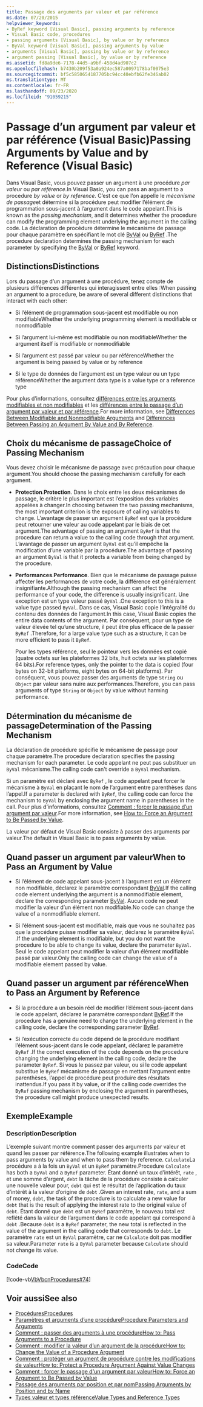 ```yaml
---
title: Passage des arguments par valeur et par référence
ms.date: 07/20/2015
helpviewer_keywords:
- ByRef keyword [Visual Basic], passing arguments by reference
- Visual Basic code, procedures
- passing arguments [Visual Basic], by value or by reference
- ByVal keyword [Visual Basic], passing arguments by value
- arguments [Visual Basic], passing by value or by reference
- argument passing [Visual Basic], by value or by reference
ms.assetid: fd8a9de6-7178-44d5-a9bf-458d4ad907c2
ms.openlocfilehash: b7430b209f53a0a924ec587a0097178baf0075e3
ms.sourcegitcommit: bf5c5850654187705bc94cc40ebfb62fe346ab02
ms.translationtype: MT
ms.contentlocale: fr-FR
ms.lasthandoff: 09/23/2020
ms.locfileid: "91059215"
---
```

# <a name="passing-arguments-by-value-and-by-reference-visual-basic"></a><span data-ttu-id="2b3e2-102">Passage d’un argument par valeur et par référence (Visual Basic)</span><span class="sxs-lookup"><span data-stu-id="2b3e2-102">Passing Arguments by Value and by Reference (Visual Basic)</span></span>

<span data-ttu-id="2b3e2-103">Dans Visual Basic, vous pouvez passer un argument à une procédure *par valeur* ou *par référence*.</span><span class="sxs-lookup"><span data-stu-id="2b3e2-103">In Visual Basic, you can pass an argument to a procedure *by value* or *by reference*.</span></span> <span data-ttu-id="2b3e2-104">C’est ce que l’on appelle le *mécanisme de passage*et détermine si la procédure peut modifier l’élément de programmation sous-jacent à l’argument dans le code appelant.</span><span class="sxs-lookup"><span data-stu-id="2b3e2-104">This is known as the *passing mechanism*, and it determines whether the procedure can modify the programming element underlying the argument in the calling code.</span></span> <span data-ttu-id="2b3e2-105">La déclaration de procédure détermine le mécanisme de passage pour chaque paramètre en spécifiant le mot clé [ByVal](../../../language-reference/modifiers/byval.md) ou [ByRef](../../../language-reference/modifiers/byref.md) .</span><span class="sxs-lookup"><span data-stu-id="2b3e2-105">The procedure declaration determines the passing mechanism for each parameter by specifying the [ByVal](../../../language-reference/modifiers/byval.md) or [ByRef](../../../language-reference/modifiers/byref.md) keyword.</span></span>  
  
## <a name="distinctions"></a><span data-ttu-id="2b3e2-106">Distinctions</span><span class="sxs-lookup"><span data-stu-id="2b3e2-106">Distinctions</span></span>  

 <span data-ttu-id="2b3e2-107">Lors du passage d’un argument à une procédure, tenez compte de plusieurs différences différentes qui interagissent entre elles :</span><span class="sxs-lookup"><span data-stu-id="2b3e2-107">When passing an argument to a procedure, be aware of several different distinctions that interact with each other:</span></span>  
  
- <span data-ttu-id="2b3e2-108">Si l’élément de programmation sous-jacent est modifiable ou non modifiable</span><span class="sxs-lookup"><span data-stu-id="2b3e2-108">Whether the underlying programming element is modifiable or nonmodifiable</span></span>  
  
- <span data-ttu-id="2b3e2-109">Si l’argument lui-même est modifiable ou non modifiable</span><span class="sxs-lookup"><span data-stu-id="2b3e2-109">Whether the argument itself is modifiable or nonmodifiable</span></span>  
  
- <span data-ttu-id="2b3e2-110">Si l’argument est passé par valeur ou par référence</span><span class="sxs-lookup"><span data-stu-id="2b3e2-110">Whether the argument is being passed by value or by reference</span></span>  
  
- <span data-ttu-id="2b3e2-111">Si le type de données de l’argument est un type valeur ou un type référence</span><span class="sxs-lookup"><span data-stu-id="2b3e2-111">Whether the argument data type is a value type or a reference type</span></span>  
  
 <span data-ttu-id="2b3e2-112">Pour plus d’informations, consultez [différences entre les arguments modifiables et non modifiables](./differences-between-modifiable-and-nonmodifiable-arguments.md) et les [différences entre le passage d’un argument par valeur et par référence](./differences-between-passing-an-argument-by-value-and-by-reference.md).</span><span class="sxs-lookup"><span data-stu-id="2b3e2-112">For more information, see [Differences Between Modifiable and Nonmodifiable Arguments](./differences-between-modifiable-and-nonmodifiable-arguments.md) and [Differences Between Passing an Argument By Value and By Reference](./differences-between-passing-an-argument-by-value-and-by-reference.md).</span></span>  
  
## <a name="choice-of-passing-mechanism"></a><span data-ttu-id="2b3e2-113">Choix du mécanisme de passage</span><span class="sxs-lookup"><span data-stu-id="2b3e2-113">Choice of Passing Mechanism</span></span>  

 <span data-ttu-id="2b3e2-114">Vous devez choisir le mécanisme de passage avec précaution pour chaque argument.</span><span class="sxs-lookup"><span data-stu-id="2b3e2-114">You should choose the passing mechanism carefully for each argument.</span></span>  
  
- <span data-ttu-id="2b3e2-115">**Protection**.</span><span class="sxs-lookup"><span data-stu-id="2b3e2-115">**Protection**.</span></span> <span data-ttu-id="2b3e2-116">Dans le choix entre les deux mécanismes de passage, le critère le plus important est l’exposition des variables appelées à changer.</span><span class="sxs-lookup"><span data-stu-id="2b3e2-116">In choosing between the two passing mechanisms, the most important criterion is the exposure of calling variables to change.</span></span> <span data-ttu-id="2b3e2-117">L’avantage de passer un argument `ByRef` est que la procédure peut retourner une valeur au code appelant par le biais de cet argument.</span><span class="sxs-lookup"><span data-stu-id="2b3e2-117">The advantage of passing an argument `ByRef` is that the procedure can return a value to the calling code through that argument.</span></span> <span data-ttu-id="2b3e2-118">L’avantage de passer un argument `ByVal` est qu’il empêche la modification d’une variable par la procédure.</span><span class="sxs-lookup"><span data-stu-id="2b3e2-118">The advantage of passing an argument `ByVal` is that it protects a variable from being changed by the procedure.</span></span>  
  
- <span data-ttu-id="2b3e2-119">**Performances**.</span><span class="sxs-lookup"><span data-stu-id="2b3e2-119">**Performance**.</span></span> <span data-ttu-id="2b3e2-120">Bien que le mécanisme de passage puisse affecter les performances de votre code, la différence est généralement insignifiante.</span><span class="sxs-lookup"><span data-stu-id="2b3e2-120">Although the passing mechanism can affect the performance of your code, the difference is usually insignificant.</span></span> <span data-ttu-id="2b3e2-121">Une exception est un type valeur passé `ByVal` .</span><span class="sxs-lookup"><span data-stu-id="2b3e2-121">One exception to this is a value type passed `ByVal`.</span></span> <span data-ttu-id="2b3e2-122">Dans ce cas, Visual Basic copie l’intégralité du contenu des données de l’argument.</span><span class="sxs-lookup"><span data-stu-id="2b3e2-122">In this case, Visual Basic copies the entire data contents of the argument.</span></span> <span data-ttu-id="2b3e2-123">Par conséquent, pour un type de valeur élevée tel qu’une structure, il peut être plus efficace de la passer `ByRef` .</span><span class="sxs-lookup"><span data-stu-id="2b3e2-123">Therefore, for a large value type such as a structure, it can be more efficient to pass it `ByRef`.</span></span>  
  
     <span data-ttu-id="2b3e2-124">Pour les types référence, seul le pointeur vers les données est copié (quatre octets sur les plateformes 32 bits, huit octets sur les plateformes 64 bits).</span><span class="sxs-lookup"><span data-stu-id="2b3e2-124">For reference types, only the pointer to the data is copied (four bytes on 32-bit platforms, eight bytes on 64-bit platforms).</span></span> <span data-ttu-id="2b3e2-125">Par conséquent, vous pouvez passer des arguments de type `String` ou `Object` par valeur sans nuire aux performances.</span><span class="sxs-lookup"><span data-stu-id="2b3e2-125">Therefore, you can pass arguments of type `String` or `Object` by value without harming performance.</span></span>  
  
## <a name="determination-of-the-passing-mechanism"></a><span data-ttu-id="2b3e2-126">Détermination du mécanisme de passage</span><span class="sxs-lookup"><span data-stu-id="2b3e2-126">Determination of the Passing Mechanism</span></span>  

 <span data-ttu-id="2b3e2-127">La déclaration de procédure spécifie le mécanisme de passage pour chaque paramètre.</span><span class="sxs-lookup"><span data-stu-id="2b3e2-127">The procedure declaration specifies the passing mechanism for each parameter.</span></span> <span data-ttu-id="2b3e2-128">Le code appelant ne peut pas substituer un `ByVal` mécanisme.</span><span class="sxs-lookup"><span data-stu-id="2b3e2-128">The calling code can't override a `ByVal` mechanism.</span></span>  
  
 <span data-ttu-id="2b3e2-129">Si un paramètre est déclaré avec `ByRef` , le code appelant peut forcer le mécanisme à `ByVal` en plaçant le nom de l’argument entre parenthèses dans l’appel.</span><span class="sxs-lookup"><span data-stu-id="2b3e2-129">If a parameter is declared with `ByRef`, the calling code can force the mechanism to `ByVal` by enclosing the argument name in parentheses in the call.</span></span> <span data-ttu-id="2b3e2-130">Pour plus d’informations, consultez [Comment : forcer le passage d’un argument par valeur](./how-to-force-an-argument-to-be-passed-by-value.md).</span><span class="sxs-lookup"><span data-stu-id="2b3e2-130">For more information, see [How to: Force an Argument to Be Passed by Value](./how-to-force-an-argument-to-be-passed-by-value.md).</span></span>  
  
 <span data-ttu-id="2b3e2-131">La valeur par défaut de Visual Basic consiste à passer des arguments par valeur.</span><span class="sxs-lookup"><span data-stu-id="2b3e2-131">The default in Visual Basic is to pass arguments by value.</span></span>  
  
## <a name="when-to-pass-an-argument-by-value"></a><span data-ttu-id="2b3e2-132">Quand passer un argument par valeur</span><span class="sxs-lookup"><span data-stu-id="2b3e2-132">When to Pass an Argument by Value</span></span>  
  
- <span data-ttu-id="2b3e2-133">Si l’élément de code appelant sous-jacent à l’argument est un élément non modifiable, déclarez le paramètre correspondant [ByVal](../../../language-reference/modifiers/byval.md).</span><span class="sxs-lookup"><span data-stu-id="2b3e2-133">If the calling code element underlying the argument is a nonmodifiable element, declare the corresponding parameter [ByVal](../../../language-reference/modifiers/byval.md).</span></span> <span data-ttu-id="2b3e2-134">Aucun code ne peut modifier la valeur d’un élément non modifiable.</span><span class="sxs-lookup"><span data-stu-id="2b3e2-134">No code can change the value of a nonmodifiable element.</span></span>  
  
- <span data-ttu-id="2b3e2-135">Si l’élément sous-jacent est modifiable, mais que vous ne souhaitez pas que la procédure puisse modifier sa valeur, déclarez le paramètre `ByVal` .</span><span class="sxs-lookup"><span data-stu-id="2b3e2-135">If the underlying element is modifiable, but you do not want the procedure to be able to change its value, declare the parameter `ByVal`.</span></span> <span data-ttu-id="2b3e2-136">Seul le code appelant peut modifier la valeur d’un élément modifiable passé par valeur.</span><span class="sxs-lookup"><span data-stu-id="2b3e2-136">Only the calling code can change the value of a modifiable element passed by value.</span></span>  
  
## <a name="when-to-pass-an-argument-by-reference"></a><span data-ttu-id="2b3e2-137">Quand passer un argument par référence</span><span class="sxs-lookup"><span data-stu-id="2b3e2-137">When to Pass an Argument by Reference</span></span>  
  
- <span data-ttu-id="2b3e2-138">Si la procédure a un besoin réel de modifier l’élément sous-jacent dans le code appelant, déclarez le paramètre correspondant [ByRef](../../../language-reference/modifiers/byref.md).</span><span class="sxs-lookup"><span data-stu-id="2b3e2-138">If the procedure has a genuine need to change the underlying element in the calling code, declare the corresponding parameter [ByRef](../../../language-reference/modifiers/byref.md).</span></span>  
  
- <span data-ttu-id="2b3e2-139">Si l’exécution correcte du code dépend de la procédure modifiant l’élément sous-jacent dans le code appelant, déclarez le paramètre `ByRef` .</span><span class="sxs-lookup"><span data-stu-id="2b3e2-139">If the correct execution of the code depends on the procedure changing the underlying element in the calling code, declare the parameter `ByRef`.</span></span> <span data-ttu-id="2b3e2-140">Si vous le passez par valeur, ou si le code appelant substitue le `ByRef` mécanisme de passage en mettant l’argument entre parenthèses, l’appel de procédure peut produire des résultats inattendus.</span><span class="sxs-lookup"><span data-stu-id="2b3e2-140">If you pass it by value, or if the calling code overrides the `ByRef` passing mechanism by enclosing the argument in parentheses, the procedure call might produce unexpected results.</span></span>  
  
## <a name="example"></a><span data-ttu-id="2b3e2-141">Exemple</span><span class="sxs-lookup"><span data-stu-id="2b3e2-141">Example</span></span>  
  
### <a name="description"></a><span data-ttu-id="2b3e2-142">Description</span><span class="sxs-lookup"><span data-stu-id="2b3e2-142">Description</span></span>  

 <span data-ttu-id="2b3e2-143">L’exemple suivant montre comment passer des arguments par valeur et quand les passer par référence.</span><span class="sxs-lookup"><span data-stu-id="2b3e2-143">The following example illustrates when to pass arguments by value and when to pass them by reference.</span></span> <span data-ttu-id="2b3e2-144">`Calculate`La procédure a à la fois un `ByVal` et un `ByRef` paramètre.</span><span class="sxs-lookup"><span data-stu-id="2b3e2-144">Procedure `Calculate` has both a `ByVal` and a `ByRef` parameter.</span></span> <span data-ttu-id="2b3e2-145">Étant donné un taux d’intérêt, `rate` , et une somme d’argent, `debt` la tâche de la procédure consiste à calculer une nouvelle valeur pour, `debt` qui est le résultat de l’application du taux d’intérêt à la valeur d’origine de `debt` .</span><span class="sxs-lookup"><span data-stu-id="2b3e2-145">Given an interest rate, `rate`, and a sum of money, `debt`, the task of the procedure is to calculate a new value for `debt` that is the result of applying the interest rate to the original value of `debt`.</span></span> <span data-ttu-id="2b3e2-146">Étant donné que `debt` est un `ByRef` paramètre, le nouveau total est reflété dans la valeur de l’argument dans le code appelant qui correspond à `debt` .</span><span class="sxs-lookup"><span data-stu-id="2b3e2-146">Because `debt` is a `ByRef` parameter, the new total is reflected in the value of the argument in the calling code that corresponds to `debt`.</span></span> <span data-ttu-id="2b3e2-147">Le paramètre `rate` est un `ByVal` paramètre, car ne `Calculate` doit pas modifier sa valeur.</span><span class="sxs-lookup"><span data-stu-id="2b3e2-147">Parameter `rate` is a `ByVal` parameter because `Calculate` should not change its value.</span></span>  
  
### <a name="code"></a><span data-ttu-id="2b3e2-148">Code</span><span class="sxs-lookup"><span data-stu-id="2b3e2-148">Code</span></span>  

 [!code-vb[VbVbcnProcedures#74](~/samples/snippets/visualbasic/VS_Snippets_VBCSharp/VbVbcnProcedures/VB/Class2.vb#74)]  
  
## <a name="see-also"></a><span data-ttu-id="2b3e2-149">Voir aussi</span><span class="sxs-lookup"><span data-stu-id="2b3e2-149">See also</span></span>

- [<span data-ttu-id="2b3e2-150">Procédures</span><span class="sxs-lookup"><span data-stu-id="2b3e2-150">Procedures</span></span>](./index.md)
- [<span data-ttu-id="2b3e2-151">Paramètres et arguments d’une procédure</span><span class="sxs-lookup"><span data-stu-id="2b3e2-151">Procedure Parameters and Arguments</span></span>](./procedure-parameters-and-arguments.md)
- [<span data-ttu-id="2b3e2-152">Comment : passer des arguments à une procédure</span><span class="sxs-lookup"><span data-stu-id="2b3e2-152">How to: Pass Arguments to a Procedure</span></span>](./how-to-pass-arguments-to-a-procedure.md)
- [<span data-ttu-id="2b3e2-153">Comment : modifier la valeur d’un argument de la procédure</span><span class="sxs-lookup"><span data-stu-id="2b3e2-153">How to: Change the Value of a Procedure Argument</span></span>](./how-to-change-the-value-of-a-procedure-argument.md)
- [<span data-ttu-id="2b3e2-154">Comment : protéger un argument de procédure contre les modifications de valeur</span><span class="sxs-lookup"><span data-stu-id="2b3e2-154">How to: Protect a Procedure Argument Against Value Changes</span></span>](./how-to-protect-a-procedure-argument-against-value-changes.md)
- [<span data-ttu-id="2b3e2-155">Comment : forcer le passage d'un argument par valeur</span><span class="sxs-lookup"><span data-stu-id="2b3e2-155">How to: Force an Argument to Be Passed by Value</span></span>](./how-to-force-an-argument-to-be-passed-by-value.md)
- [<span data-ttu-id="2b3e2-156">Passage des arguments par position et par nom</span><span class="sxs-lookup"><span data-stu-id="2b3e2-156">Passing Arguments by Position and by Name</span></span>](./passing-arguments-by-position-and-by-name.md)
- [<span data-ttu-id="2b3e2-157">Types valeur et types référence</span><span class="sxs-lookup"><span data-stu-id="2b3e2-157">Value Types and Reference Types</span></span>](../data-types/value-types-and-reference-types.md)
